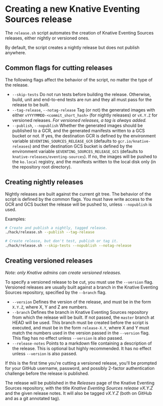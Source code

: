 # Creating a new Knative Eventing Sources release

The `release.sh` script automates the creation of Knative Eventing Sources
releases, either nightly or versioned ones.

By default, the script creates a nightly release but does not publish anywhere.

## Common flags for cutting releases

The following flags affect the behavior of the script, no matter the type of
the release.

* `--skip-tests` Do not run tests before building the release. Otherwise,
build, unit and end-to-end tests are run and they all must pass for the
release to be built.
* `--tag-release`, `--notag-release` Tag (or not) the generated images
with either `vYYYYMMDD-<commit_short_hash>` (for nightly releases) or
`vX.Y.Z` for versioned releases. *For versioned releases, a tag is always
added.*
* `--publish`, `--nopublish` Whether the generated images should be published
to a GCR, and the generated manifests written to a GCS bucket or not. If yes,
the destination GCR is defined by the environment variable
`$EVENTING_SOURCES_RELEASE_GCR` (defaults to `gcr.io/knative-releases`) and
ther destination GCS bucket is defined by the environment variable
`$EVENTING_SOURCES_RELEASE_GCS` (defaults to
`knative-releases/eventing-sources`). If no, the images will be pushed to the
`ko.local` registry, and the manifests written to the local disk only (in the
repository root directory).

## Creating nightly releases

Nightly releases are built against the current git tree. The behavior of the
script is defined by the common flags. You must have write access to the GCR
and GCS bucket the release will be pushed to, unless `--nopublish` is used.

Examples:

```bash
# Create and publish a nightly, tagged release.
./hack/release.sh --publish --tag-release

# Create release, but don't test, publish or tag it.
./hack/release.sh --skip-tests --nopublish --notag-release
```

## Creating versioned releases

*Note: only Knative admins can create versioned releases.*

To specify a versioned release to be cut, you must use the `--version` flag.
Versioned releases are usually built against a branch in the Knative Eventing
Sources repository, specified by the `--branch` flag. 

* `--version` Defines the version of the release, and must be in the form
`X.Y.Z`, where X, Y and Z are numbers.
* `--branch` Defines the branch in Knative Eventing Sources repository from
which the release will be built. If not passed, the `master` branch at HEAD
will be used. This branch must be created before the script is executed, and
must be in the form `release-X.Y`, where X and Y must match the numbers used
in the version passed in the `--version` flag. This flag has no effect unless
`--version` is also passed.
* `--release-notes` Points to a markdown file containing a description of the
release. This is optional but highly recommended. It has no effect unless
`--version` is also passed.

If this is the first time you're cutting a versioned release, you'll be prompted
for your GitHub username, password, and possibly 2-factor authentication
challenge before the release is published.

The release will be published in the *Releases* page of the Knative Eventing
Sources repository, with the title *Knative Eventing Sources release vX.Y.Z* and
the given release notes. It will also be tagged *vX.Y.Z* (both on GitHub and as
a git annotated tag).
